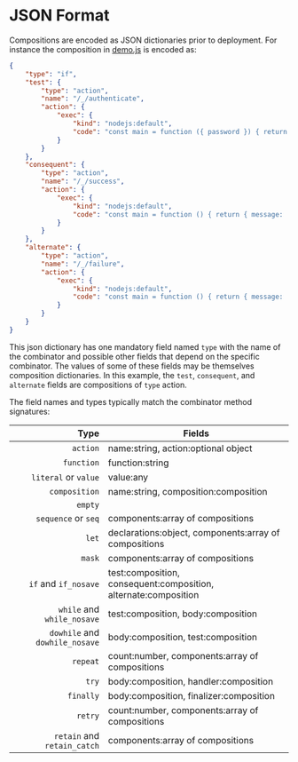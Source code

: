 # JSON Format

Compositions are encoded as JSON dictionaries prior to deployment. For instance the composition in [demo.js](../samples/demo.js) is encoded as:
```json
{
    "type": "if",
    "test": {
        "type": "action",
        "name": "/_/authenticate",
        "action": {
            "exec": {
                "kind": "nodejs:default",
                "code": "const main = function ({ password }) { return { value: password === 'abc123' } }"
            }
        }
    },
    "consequent": {
        "type": "action",
        "name": "/_/success",
        "action": {
            "exec": {
                "kind": "nodejs:default",
                "code": "const main = function () { return { message: 'success' } }"
            }
        }
    },
    "alternate": {
        "type": "action",
        "name": "/_/failure",
        "action": {
            "exec": {
                "kind": "nodejs:default",
                "code": "const main = function () { return { message: 'failure' } }"
            }
        }
    }
}
```
This json dictionary has one mandatory field named `type` with the name of the combinator and possible other fields that depend on the specific combinator. The values of some of these fields may be themselves composition dictionaries. In this example, the `test`, `consequent`, and `alternate` fields are compositions of `type` action.

The field names and types typically match the combinator method signatures:

| Type | Fields |
| --:| --- | 
| `action` | name:string, action:optional object |
| `function` | function:string |
| `literal` or `value` | value:any |
| `composition` | name:string, composition:composition |
| `empty` |
| `sequence` or `seq` | components:array of compositions |
| `let` | declarations:object, components:array of compositions |
| `mask`| components:array of compositions |
| `if` and `if_nosave` | test:composition, consequent:composition, alternate:composition |
| `while` and `while_nosave` | test:composition, body:composition |
| `dowhile` and `dowhile_nosave` | body:composition, test:composition |
| `repeat` | count:number, components:array of compositions |
| `try` | body:composition, handler:composition |
| `finally` | body:composition, finalizer:composition |
| `retry` | count:number, components:array of compositions |
| `retain` and `retain_catch` | components:array of compositions |
